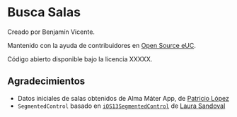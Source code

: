 # Busca Salas

Creado por Benjamín Vicente.

Mantenido con la ayuda de contribuidores en [Open Source eUC][osuc].

Código abierto disponible bajo la licencia XXXXX.

## Agradecimientos

- Datos iniciales de salas obtenidos de Alma Máter App, de [Patricio López][lopezjurip]
- `SegmentedControl` basado en [`iOS13SegmentedControl`][iOS13SegmentedControl] de [Laura Sandoval][laurasandoval]


[osuc]: https://osuc.dev
[lopezjurip]: https://lopezjuri.com/
[laurasandoval]: https://lau.work/
[iOS13SegmentedControl]: https://github.com/laurasandoval/iOS13SegmentedControl
